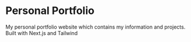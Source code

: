 # Personal Portfolio
My personal portfolio website which contains my information and projects. Built with Next.js and Tailwind
